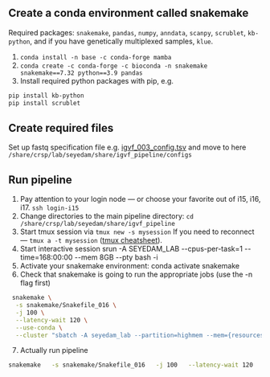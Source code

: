 ## Create a conda environment called snakemake
Required packages: `snakemake`, `pandas`, `numpy`, `anndata`, `scanpy`, `scrublet`, `kb-python`, and if you have genetically multiplexed samples, `klue`.
1. `conda install -n base -c conda-forge mamba`
2. `conda create -c conda-forge -c bioconda -n snakemake snakemake==7.32 python==3.9 pandas` 
3. Install required python packages with pip, e.g.
```bash
pip install kb-python
pip install scrublet
 ```

## Create required files
Set up fastq specification file e.g. [igvf_003_config.tsv](https://github.com/fairliereese/parse_pipeline/blob/main/configs/igvf_003_config.tsv) and move to here `/share/crsp/lab/seyedam/share/igvf_pipeline/configs`

## Run pipeline
1. Pay attention to your login node — or choose your favorite out of i15, i16, i17. `ssh login-i15`
2. Change directories to the main pipeline directory: `cd /share/crsp/lab/seyedam/share/igvf_pipeline`
3. Start tmux session via `tmux new -s mysession`  If you need to reconnect — `tmux a -t mysession` ([tmux cheatsheet](https://tmuxcheatsheet.com/)).
4. Start interactive session srun -A SEYEDAM_LAB --cpus-per-task=1 --time=168:00:00 --mem 8GB --pty bash -i
5. Activate your snakemake environment: conda activate snakemake
6. Check that snakemake is going to run the appropriate jobs (use the -n flag first)
```bash
 snakemake \
  -s snakemake/Snakefile_016 \
  -j 100 \
  --latency-wait 120 \
  --use-conda \
  --cluster "sbatch -A seyedam_lab --partition=highmem --mem={resources.mem_gb}GB -c {resources.threads} --time=72:00:00" -n
 ```
7. Actually run pipeline
```bash
snakemake   -s snakemake/Snakefile_016   -j 100   --latency-wait 120   --use-conda   --cluster "sbatch -A seyedam_lab --partition=highmem --mem={resources.mem_gb}GB -c {resources.threads} --time=72:00:00"
 ```
